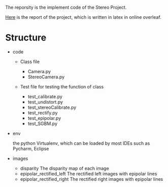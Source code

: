 The reporsity is the implement code of the Stereo Project. 

[Here](https://cn.overleaf.com/read/qhzdxpsksbcs) is the report of the project, which is written in latex in online overleaf.

# Structure
* code
    * Class file
        * Camera.py
        * StereoCamera.py
        
    * Test file for testing the function of class
        * test_calibrate.py
        * test_undistort.py
        * test_stereoCalibrate.py
        * test_rectify.py
        * test_epipolar.py
        * test_SGBM.py
    
* env

    the python Virtualenv, which can be loaded by most IDEs such as Pycharm, Eclipse

* images
    * disparity
        The disparity map of each image
    * epipolar_rectified_left
        The rectified left images with epipolar lines
    * epipolar_rectified_right
        The rectified right images with epipolar lines